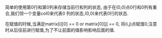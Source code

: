 简单的使用第0行和第0列来存储当前行和列的状态, 由于在(0,0)点0行和0列有重合,我们领一个变量col0来代表0
列的状态,(0,0)来代表0行的状态.

在赋值的时候,当满足matrix[i][0] == 0 or matrix[0][j] == 0, 将(i,j)点赋值0,注意时从后往前进行赋值,为了不让前面的值影响影响后面的值.
